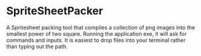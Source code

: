 # SpriteSheetPacker
A Spritesheet packing tool that compiles a collection of png images into the smallest power of two square.
Running the application exe, it will ask for commands and inputs. It is easiest to drop files into your terminal rather than typing out the path.
